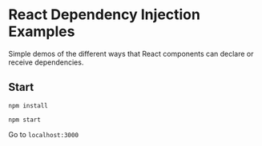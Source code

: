 # React Dependency Injection Examples

Simple demos of the different ways that React components can declare or receive dependencies.

## Start

`npm install`

`npm start`

Go to `localhost:3000`
